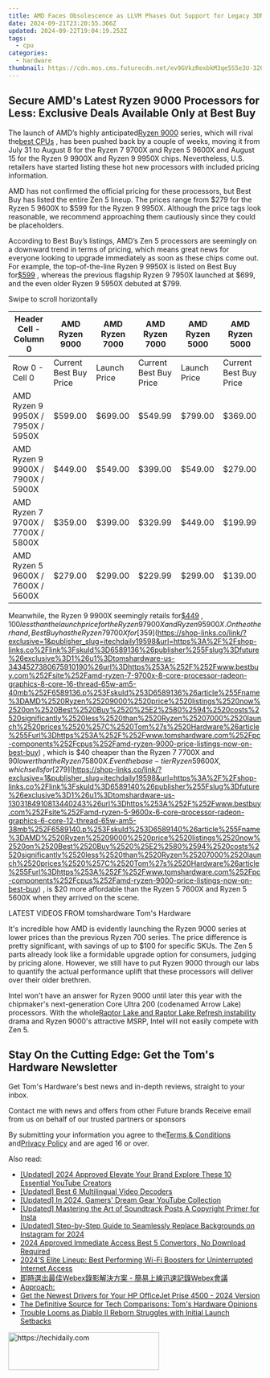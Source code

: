 ```yaml
---
title: AMD Faces Obsolescence as LLVM Phases Out Support for Legacy 3DNow! Technology
date: 2024-09-21T23:20:55.366Z
updated: 2024-09-22T19:04:19.252Z
tags:
  - cpu
categories:
  - hardware
thumbnail: https://cdn.mos.cms.futurecdn.net/ev9GVkzRexbkM3qe5S5e3U-320-80.jpg
---
```


## Secure AMD's Latest Ryzen 9000 Processors for Less: Exclusive Deals Available Only at Best Buy

The launch of AMD’s highly anticipated[Ryzen 9000](https://www.tomshardware.com/pc-components/cpus/amd-announces-zen-5-ryzen-9000-processors-launches-in-july-four-new-ryzen-9-7-and-5-processors-with-a-16-ipc-improvement) series, which will rival the[best CPUs](https://www.tomshardware.com/reviews/best-cpus,3986.html) , has been pushed back by a couple of weeks, moving it from July 31 to August 8 for the Ryzen 7 9700X and Ryzen 5 9600X and August 15 for the Ryzen 9 9900X and Ryzen 9 9950X chips. Nevertheless, U.S. retailers have started listing these hot new processors with included pricing information.

 AMD has not confirmed the official pricing for these processors, but Best Buy has listed the entire Zen 5 lineup. The prices range from $279 for the Ryzen 5 9600X to $599 for the Ryzen 9 9950X. Although the price tags look reasonable, we recommend approaching them cautiously since they could be placeholders.

 According to Best Buy’s listings, AMD’s Zen 5 processors are seemingly on a downward trend in terms of pricing, which means great news for everyone looking to upgrade immediately as soon as these chips come out. For example, the top-of-the-line Ryzen 9 9950X is listed on Best Buy for[$599](https://shop-links.co/link/?exclusive=1&publisher_slug=itechdaily19598&url=https%3A%2F%2Fshop-links.co%2Flink%3FskuId%3D6589134%26publisher%255Fslug%3Dfuture%26exclusive%3D1%26u1%3Dtomshardware-us-7895386049998081205%26url%3Dhttps%253A%252F%252Fwww.bestbuy.com%252Fsite%252Famd-ryzen-9-9950x-16-core-processor-radeon-graphics-16-core-32-thread-170w-am5-80mb%252F6589134.p%253FskuId%253D6589134%26article%255Fname%3DAMD%2520Ryzen%25209000%2520price%2520listings%2520now%2520on%2520Best%2520Buy%2520%25E2%2580%2594%2520costs%2520significantly%2520less%2520than%2520Ryzen%25207000%2520launch%2520prices%2520%257C%2520Tom%27s%2520Hardware%26article%255Furl%3Dhttps%253A%252F%252Fwww.tomshardware.com%252Fpc-components%252Fcpus%252Famd-ryzen-9000-price-listings-now-on-best-buy) , whereas the previous flagship Ryzen 9 7950X launched at $699, and the even older Ryzen 9 5950X debuted at $799.

 Swipe to scroll horizontally

| Header Cell - Column 0            | AMD Ryzen 9000         | AMD Ryzen 7000 | AMD Ryzen 7000         | AMD Ryzen 5000 | AMD Ryzen 5000         |
| --------------------------------- | ---------------------- | -------------- | ---------------------- | -------------- | ---------------------- |
| Row 0 - Cell 0                    | Current Best Buy Price | Launch Price   | Current Best Buy Price | Launch Price   | Current Best Buy Price |
| AMD Ryzen 9 9950X / 7950X / 5950X | $599.00                | $699.00        | $549.99                | $799.00        | $369.00                |
| AMD Ryzen 9 9900X / 7900X / 5900X | $449.00                | $549.00        | $399.00                | $549.00        | $279.00                |
| AMD Ryzen 7 9700X / 7700X / 5800X | $359.00                | $399.00        | $329.99                | $449.00        | $199.99                |
| AMD Ryzen 5 9600X / 7600X / 5600X | $279.00                | $299.00        | $229.99                | $299.00        | $139.00                |

 Meanwhile, the Ryzen 9 9900X seemingly retails for[$449](https://shop-links.co/link/?exclusive=1&publisher_slug=itechdaily19598&url=https%3A%2F%2Fshop-links.co%2Flink%3FskuId%3D6589135%26publisher%255Fslug%3Dfuture%26exclusive%3D1%26u1%3Dtomshardware-us-3174782619264844549%26url%3Dhttps%253A%252F%252Fwww.bestbuy.com%252Fsite%252Famd-ryzen-9-9900x-12-core-processor-radeon-graphics-12-core-24-thread-120w-am5-76mb%252F6589135.p%253FskuId%253D6589135%26article%255Fname%3DAMD%2520Ryzen%25209000%2520price%2520listings%2520now%2520on%2520Best%2520Buy%2520%25E2%2580%2594%2520costs%2520significantly%2520less%2520than%2520Ryzen%25207000%2520launch%2520prices%2520%257C%2520Tom%27s%2520Hardware%26article%255Furl%3Dhttps%253A%252F%252Fwww.tomshardware.com%252Fpc-components%252Fcpus%252Famd-ryzen-9000-price-listings-now-on-best-buy) , $100 less than the launch price for the Ryzen 9 7900X and Ryzen 9 5900X. On the other hand, Best Buy has the Ryzen 7 9700X for[$359](https://shop-links.co/link/?exclusive=1&publisher_slug=itechdaily19598&url=https%3A%2F%2Fshop-links.co%2Flink%3FskuId%3D6589136%26publisher%255Fslug%3Dfuture%26exclusive%3D1%26u1%3Dtomshardware-us-3434527380675910190%26url%3Dhttps%253A%252F%252Fwww.bestbuy.com%252Fsite%252Famd-ryzen-7-9700x-8-core-processor-radeon-graphics-8-core-16-thread-65w-am5-40mb%252F6589136.p%253FskuId%253D6589136%26article%255Fname%3DAMD%2520Ryzen%25209000%2520price%2520listings%2520now%2520on%2520Best%2520Buy%2520%25E2%2580%2594%2520costs%2520significantly%2520less%2520than%2520Ryzen%25207000%2520launch%2520prices%2520%257C%2520Tom%27s%2520Hardware%26article%255Furl%3Dhttps%253A%252F%252Fwww.tomshardware.com%252Fpc-components%252Fcpus%252Famd-ryzen-9000-price-listings-now-on-best-buy) , which is $40 cheaper than the Ryzen 7 7700X and $90 lower than the Ryzen 7 5800X. Even the base-tier Ryzen 5 9600X, which sells for[$279](https://shop-links.co/link/?exclusive=1&publisher_slug=itechdaily19598&url=https%3A%2F%2Fshop-links.co%2Flink%3FskuId%3D6589140%26publisher%255Fslug%3Dfuture%26exclusive%3D1%26u1%3Dtomshardware-us-1303184910813440243%26url%3Dhttps%253A%252F%252Fwww.bestbuy.com%252Fsite%252Famd-ryzen-5-9600x-6-core-processor-radeon-graphics-6-core-12-thread-65w-am5-38mb%252F6589140.p%253FskuId%253D6589140%26article%255Fname%3DAMD%2520Ryzen%25209000%2520price%2520listings%2520now%2520on%2520Best%2520Buy%2520%25E2%2580%2594%2520costs%2520significantly%2520less%2520than%2520Ryzen%25207000%2520launch%2520prices%2520%257C%2520Tom%27s%2520Hardware%26article%255Furl%3Dhttps%253A%252F%252Fwww.tomshardware.com%252Fpc-components%252Fcpus%252Famd-ryzen-9000-price-listings-now-on-best-buy) , is $20 more affordable than the Ryzen 5 7600X and Ryzen 5 5600X when they arrived on the scene.

 LATEST VIDEOS FROM tomshardware Tom's Hardware

 It's incredible how AMD is evidently launching the Ryzen 9000 series at lower prices than the previous Ryzen 700 series. The price difference is pretty significant, with savings of up to $100 for specific SKUs. The Zen 5 parts already look like a formidable upgrade option for consumers, judging by pricing alone. However, we still have to put Ryzen 9000 through our labs to quantify the actual performance uplift that these processors will deliver over their older brethren.

 Intel won't have an answer for Ryzen 9000 until later this year with the chipmaker's next-generation Core Ultra 200 (codenamed Arrow Lake) processors. With the whole[Raptor Lake and Raptor Lake Refresh instability](https://www.tomshardware.com/pc-components/intel-raptor-lake-instability-troubles-everything-you-need-to-know) drama and Ryzen 9000's attractive MSRP, Intel will not easily compete with Zen 5.

## Stay On the Cutting Edge: Get the Tom's Hardware Newsletter

 Get Tom's Hardware's best news and in-depth reviews, straight to your inbox.

 Contact me with news and offers from other Future brands  Receive email from us on behalf of our trusted partners or sponsors

 By submitting your information you agree to the[Terms & Conditions](https://futureplc.com/terms-conditions/) and[Privacy Policy](https://futureplc.com/privacy-policy/) and are aged 16 or over.

<ins class="adsbygoogle"
     style="display:block"
     data-ad-format="autorelaxed"
     data-ad-client="ca-pub-7571918770474297"
     data-ad-slot="1223367746"></ins>

<ins class="adsbygoogle"
     style="display:block"
     data-ad-client="ca-pub-7571918770474297"
     data-ad-slot="8358498916"
     data-ad-format="auto"
     data-full-width-responsive="true"></ins>

<span class="atpl-alsoreadstyle">Also read:</span>
<div><ul>
<li><a href="https://youtube-web.techidaily.com/ed-2024-approved-elevate-your-brand-explore-these-10-essential-youtube-creators/"><u>[Updated] 2024 Approved Elevate Your Brand Explore These 10 Essential YouTube Creators</u></a></li>
<li><a href="https://fox-access.techidaily.com/updated-best-6-multilingual-video-decoders/"><u>[Updated] Best 6 Multilingual Video Decoders</u></a></li>
<li><a href="https://youtube-webster.techidaily.com/ed-in-2024-gamers-dream-gear-youtube-collection/"><u>[Updated] In 2024, Gamers' Dream Gear YouTube Collection</u></a></li>
<li><a href="https://extra-guidance.techidaily.com/updated-mastering-the-art-of-soundtrack-posts-a-copyright-primer-for-insta/"><u>[Updated] Mastering the Art of Soundtrack Posts A Copyright Primer for Insta</u></a></li>
<li><a href="https://instagram-clips.techidaily.com/updated-step-by-step-guide-to-seamlessly-replace-backgrounds-on-instagram-for-2024/"><u>[Updated] Step-by-Step Guide to Seamlessly Replace Backgrounds on Instagram for 2024</u></a></li>
<li><a href="https://some-knowledge.techidaily.com/2024-approved-immediate-access-best-5-convertors-no-download-required/"><u>2024 Approved Immediate Access Best 5 Convertors, No Download Required</u></a></li>
<li><a href="https://tech-renaissance.techidaily.com/2024s-elite-lineup-best-performing-wi-fi-boosters-for-uninterrupted-internet-access/"><u>2024'S Elite Lineup: Best Performing Wi-Fi Boosters for Uninterrupted Internet Access</u></a></li>
<li><a href="https://eaxpv-info.techidaily.com/webex-webex/"><u>即時選出最佳Webex錄影解決方案 - 簡易上線迅速記錄Webex會議</u></a></li>
<li><a href="https://hardware-updates.techidaily.com/approach/"><u>Approach:</u></a></li>
<li><a href="https://hardware-updates.techidaily.com/get-the-newest-drivers-for-your-hp-officejet-prise-4500-2024-version/"><u>Get the Newest Drivers for Your HP OfficeJet Prise 4500 - 2024 Version</u></a></li>
<li><a href="https://hardware-updates.techidaily.com/the-definitive-source-for-tech-comparisons-toms-hardware-opinions/"><u>The Definitive Source for Tech Comparisons: Tom's Hardware Opinions</u></a></li>
<li><a href="https://extra-skills.techidaily.com/trouble-looms-as-diablo-ii-reborn-struggles-with-initial-launch-setbacks/"><u>Trouble Looms as Diablo II Reborn Struggles with Initial Launch Setbacks</u></a></li>
</ul></div>

<!-- affiliate ads begin -->
<a href="https://25home.pxf.io/c/5597632/2148643/16836" target="_top" id="2148643">
  <img src="//a.impactradius-go.com/display-ad/16836-2148643" border="0" alt="https://techidaily.com" width="300" height="75"/>
</a>
<img height="0" width="0" src="https://25home.pxf.io/i/5597632/2148643/16836" style="position:absolute;visibility:hidden;" border="0" />
<!-- affiliate ads end -->


